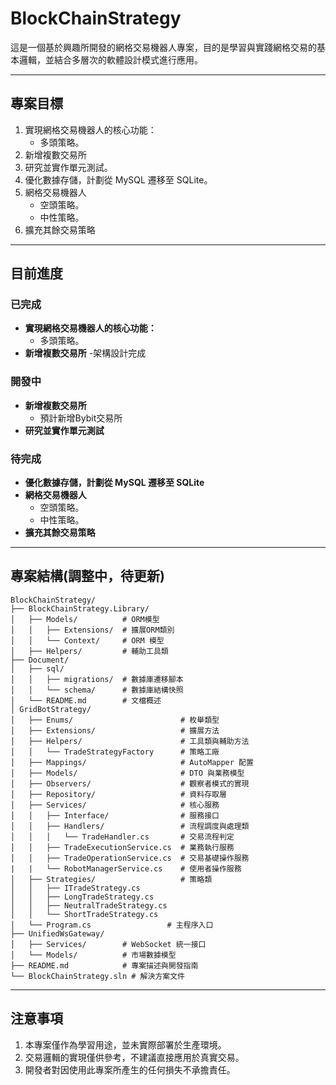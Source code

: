 # BlockChainStrategy

這是一個基於興趣所開發的網格交易機器人專案，目的是學習與實踐網格交易的基本邏輯，並結合多層次的軟體設計模式進行應用。

---

## 專案目標

1. 實現網格交易機器人的核心功能：
   - 多頭策略。
2. 新增複數交易所
3. 研究並實作單元測試。
4. 優化數據存儲，計劃從 MySQL 遷移至 SQLite。
5. 網格交易機器人
   - 空頭策略。
   - 中性策略。
6. 擴充其餘交易策略

---
## 目前進度
### 已完成
- **實現網格交易機器人的核心功能：**
  - 多頭策略。
- **新增複數交易所**
    -架構設計完成

### 開發中
- **新增複數交易所**
  - 預計新增Bybit交易所
- **研究並實作單元測試**

### 待完成
- **優化數據存儲，計劃從 MySQL 遷移至 SQLite**
- **網格交易機器人**
   - 空頭策略。
   - 中性策略。 
- **擴充其餘交易策略**

---
## 專案結構(調整中，待更新)

```plaintext
BlockChainStrategy/
├── BlockChainStrategy.Library/
│   ├── Models/          # ORM模型
│   │   ├── Extensions/  # 擴展ORM類別
│   │   └── Context/     # ORM 模型
│   ├── Helpers/         # 輔助工具類
├── Document/
│   ├── sql/
│   │   ├── migrations/  # 數據庫遷移腳本
│   │   └── schema/      # 數據庫結構快照
│   └── README.md        # 文檔概述
│ GridBotStrategy/
│   ├── Enums/                        # 枚舉類型
│   ├── Extensions/                   # 擴展方法
│   ├── Helpers/                      # 工具類與輔助方法
│   │   └── TradeStrategyFactory      # 策略工廠
│   ├── Mappings/                     # AutoMapper 配置
│   ├── Models/                       # DTO 與業務模型
│   ├── Observers/                    # 觀察者模式的實現
│   ├── Repository/                   # 資料存取層
│   ├── Services/                     # 核心服務
│   │   ├── Interface/                # 服務接口
│   │   ├── Handlers/                 # 流程調度與處理類
│   │   │   └── TradeHandler.cs       # 交易流程判定
│   │   ├── TradeExecutionService.cs  # 業務執行服務
│   │   ├── TradeOperationService.cs  # 交易基礎操作服務
|   |   └── RobotManagerService.cs    # 使用者操作服務
│   ├── Strategies/                   # 策略類
│   │   ├── ITradeStrategy.cs
│   │   ├── LongTradeStrategy.cs
│   │   ├── NeutralTradeStrategy.cs
│   │   └── ShortTradeStrategy.cs
│   └── Program.cs                 # 主程序入口
├── UnifiedWsGateway/
│   ├── Services/        # WebSocket 統一接口
│   └── Models/          # 市場數據模型
├── README.md            # 專案描述與開發指南
└── BlockChainStrategy.sln # 解決方案文件
```
---
## 注意事項
1. 本專案僅作為學習用途，並未實際部署於生產環境。  
2. 交易邏輯的實現僅供參考，不建議直接應用於真實交易。  
3. 開發者對因使用此專案所產生的任何損失不承擔責任。  
